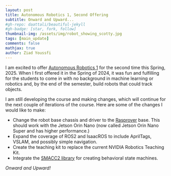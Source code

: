 ```yaml
---
layout: post
title: Autonomous Robotics 1, Second Offering
subtitle: Onward and Upward... 
#gh-repo: daattali/beautiful-jekyll
#gh-badge: [star, fork, follow]
thumbnail-img: /assets/img/robot_showing_scotty.jpg
tags: [main_update]
comments: false
mathjax: true
author: Ziad Youssfi
---
```


I am excited to offer [Autonomous Robotics 1](/auto_robo/auto_robo) for the second time this Spring, 2025. When I first offered it in the Spring of 2024, it was fun and fulfilling for the students to come in with no background in machine learning or robotics and, by the end of the semester, build robots that could track objects.   

I am still developing the course and making changes, which will continue for the next couple of iterations of the course.  Here are some of the changes I would like to make:
* Change the robot base chassis and driver to the [Rasprover](https://www.waveshare.com/rasprover.htm) base. This should work with the Jetson Orin Nano (now called Jetson Orin Nano Super and has higher performance.)
* Expand the coverage of ROS2 and IsaacROS to include AprilTags, VSLAM, and possibly simple navigation.
* Create the teaching kit to replace the current NVIDIA Robotics Teaching Kit.  
* Integrate the [SMACC2 library](https://github.com/robosoft-ai/SMACC2) for creating behavioral state machines.

_Onward and Upward!_ 